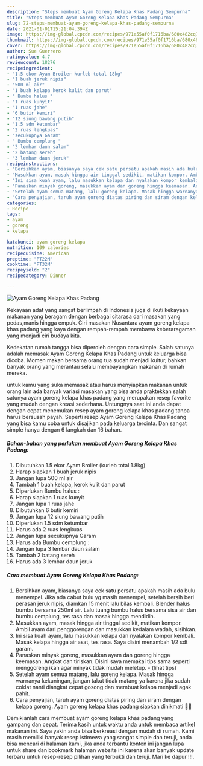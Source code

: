 ```yaml
---
description: "Steps membuat Ayam Goreng Kelapa Khas Padang Sempurna"
title: "Steps membuat Ayam Goreng Kelapa Khas Padang Sempurna"
slug: 72-steps-membuat-ayam-goreng-kelapa-khas-padang-sempurna
date: 2021-01-01T15:21:04.394Z
image: https://img-global.cpcdn.com/recipes/971e55af0f1716ba/680x482cq70/ayam-goreng-kelapa-khas-padang-foto-resep-utama.jpg
thumbnail: https://img-global.cpcdn.com/recipes/971e55af0f1716ba/680x482cq70/ayam-goreng-kelapa-khas-padang-foto-resep-utama.jpg
cover: https://img-global.cpcdn.com/recipes/971e55af0f1716ba/680x482cq70/ayam-goreng-kelapa-khas-padang-foto-resep-utama.jpg
author: Sue Guerrero
ratingvalue: 4.7
reviewcount: 18276
recipeingredient:
- "1.5 ekor Ayam Broiler kurleb total 18kg"
- "1 buah jeruk nipis"
- "500 ml air"
- "1 buah kelapa kerok kulit dan parut"
- " Bumbu halus "
- "1 ruas kunyit"
- "1 ruas jahe"
- "6 butir kemiri"
- "12 siung bawang putih"
- "1.5 sdm ketumbar"
- "2 ruas lengkuas"
- "secukupnya Garam"
- " Bumbu cemplung "
- "3 lembar daun salam"
- "2 batang sereh"
- "3 lembar daun jeruk"
recipeinstructions:
- "Bersihkan ayam, biasanya saya cek satu persatu apakah masih ada bulu menempel. Jika ada cabut bulu yg masih menempel, setelah bersih beri perasan jeruk nipis, diamkan 15 menit lalu bilas kembali. Blender halus bumbu bersama 250ml air. Lalu tuang bumbu halus bersama sisa air dan bumbu cemplung, tes rasa dan masak hingga mendidih."
- "Masukkan ayam, masak hingga air tinggal sedikit, matikan kompor. Ambil ayam dari penggorengan dan masukkan kedalam wadah, sisihkan."
- "Ini sisa kuah ayam, lalu masukkan kelapa dan nyalakan kompor kembali. Masak kelapa hingga air asat, tes rasa. Saya disini menambah 1/2 sdt garam."
- "Panaskan minyak goreng, masukkan ayam dan goreng hingga keemasan. Angkat dan tiriskan. Disini saya memakai tips sama seperti menggoreng ikan agar minyak tidak mudah meletup.           (lihat tips)"
- "Setelah ayam semua matang, lalu goreng kelapa. Masak hingga warnanya kekuningan, jangan takut tidak matang ya karena jika sudah coklat nanti diangkat cepat gosong dan membuat kelapa menjadi agak pahit."
- "Cara penyajian, taruh ayam goreng diatas piring dan siram dengan kelapa goreng. Ayam goreng kelapa khas padang siapkan dinikmati 🥰🥰"
categories:
- Recipe
tags:
- ayam
- goreng
- kelapa

katakunci: ayam goreng kelapa 
nutrition: 109 calories
recipecuisine: American
preptime: "PT22M"
cooktime: "PT32M"
recipeyield: "2"
recipecategory: Dinner

---
```



![Ayam Goreng Kelapa Khas Padang](https://img-global.cpcdn.com/recipes/971e55af0f1716ba/680x482cq70/ayam-goreng-kelapa-khas-padang-foto-resep-utama.jpg)

Kekayaan adat yang sangat berlimpah di Indonesia juga di ikuti kekayaan makanan yang beragam dengan berbagai citarasa dari masakan yang pedas,manis hingga empuk. Ciri masakan Nusantara ayam goreng kelapa khas padang yang kaya dengan rempah-rempah membawa keberaragaman yang menjadi ciri budaya kita.


Kedekatan rumah tangga bisa diperoleh dengan cara simple. Salah satunya adalah memasak Ayam Goreng Kelapa Khas Padang untuk keluarga bisa dicoba. Momen makan bersama orang tua sudah menjadi kultur, bahkan banyak orang yang merantau selalu membayangkan makanan di rumah mereka.



untuk kamu yang suka memasak atau harus menyiapkan makanan untuk orang lain ada banyak variasi masakan yang bisa anda praktekkan salah satunya ayam goreng kelapa khas padang yang merupakan resep favorite yang mudah dengan kreasi sederhana. Untungnya saat ini anda dapat dengan cepat menemukan resep ayam goreng kelapa khas padang tanpa harus bersusah payah.
Seperti resep Ayam Goreng Kelapa Khas Padang yang bisa kamu coba untuk disajikan pada keluarga tercinta. Dan sangat simple hanya dengan 6 langkah dan 16 bahan.


<!--inarticleads1-->

##### Bahan-bahan yang perlukan membuat Ayam Goreng Kelapa Khas Padang:

1. Dibutuhkan 1.5 ekor Ayam Broiler (kurleb total 1.8kg)
1. Harap siapkan 1 buah jeruk nipis
1. Jangan lupa 500 ml air
1. Tambah 1 buah kelapa, kerok kulit dan parut
1. Diperlukan  Bumbu halus :
1. Harap siapkan 1 ruas kunyit
1. Jangan lupa 1 ruas jahe
1. Dibutuhkan 6 butir kemiri
1. Jangan lupa 12 siung bawang putih
1. Diperlukan 1.5 sdm ketumbar
1. Harus ada 2 ruas lengkuas
1. Jangan lupa secukupnya Garam
1. Harus ada  Bumbu cemplung :
1. Jangan lupa 3 lembar daun salam
1. Tambah 2 batang sereh
1. Harus ada 3 lembar daun jeruk




<!--inarticleads2-->

##### Cara membuat  Ayam Goreng Kelapa Khas Padang:

1. Bersihkan ayam, biasanya saya cek satu persatu apakah masih ada bulu menempel. Jika ada cabut bulu yg masih menempel, setelah bersih beri perasan jeruk nipis, diamkan 15 menit lalu bilas kembali. Blender halus bumbu bersama 250ml air. Lalu tuang bumbu halus bersama sisa air dan bumbu cemplung, tes rasa dan masak hingga mendidih.
1. Masukkan ayam, masak hingga air tinggal sedikit, matikan kompor. Ambil ayam dari penggorengan dan masukkan kedalam wadah, sisihkan.
1. Ini sisa kuah ayam, lalu masukkan kelapa dan nyalakan kompor kembali. Masak kelapa hingga air asat, tes rasa. Saya disini menambah 1/2 sdt garam.
1. Panaskan minyak goreng, masukkan ayam dan goreng hingga keemasan. Angkat dan tiriskan. Disini saya memakai tips sama seperti menggoreng ikan agar minyak tidak mudah meletup. -           (lihat tips)
1. Setelah ayam semua matang, lalu goreng kelapa. Masak hingga warnanya kekuningan, jangan takut tidak matang ya karena jika sudah coklat nanti diangkat cepat gosong dan membuat kelapa menjadi agak pahit.
1. Cara penyajian, taruh ayam goreng diatas piring dan siram dengan kelapa goreng. Ayam goreng kelapa khas padang siapkan dinikmati 🥰🥰




Demikianlah cara membuat ayam goreng kelapa khas padang yang gampang dan cepat. Terima kasih untuk waktu anda untuk membaca artikel makanan ini. Saya yakin anda bisa berkreasi dengan mudah di rumah. Kami masih memiliki banyak resep istimewa yang sangat simple dan teruji, anda bisa mencari di halaman kami, jika anda terbantu konten ini jangan lupa untuk share dan bookmark halaman website ini karena akan banyak update terbaru untuk resep-resep pilihan yang terbukti dan teruji. Mari ke dapur !!!. 
